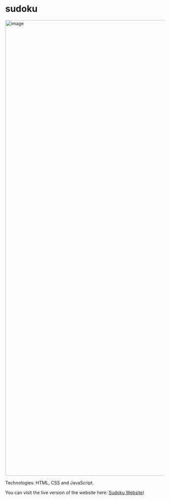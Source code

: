 # sudoku

<img width="1440" alt="image" src="https://github.com/user-attachments/assets/5e43c6a6-84f1-43ce-953f-06bc509a0e07">


Technologies: HTML, CSS and JavaScript.

You can visit the live version of the website here: [Sudoku Website](https://evelynrodriguezc.github.io/sudoku/)) 
